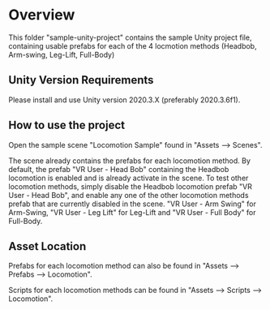 # Overview

This folder "sample-unity-project" contains the sample Unity project file, containing usable prefabs for each of the 4 locmotion methods (Headbob, Arm-swing, Leg-Lift, Full-Body)

## Unity Version Requirements

Please install and use Unity version 2020.3.X (preferably 2020.3.6f1).

## How to use the project

Open the sample scene "Locomotion Sample" found in "Assets --> Scenes".

The scene already contains the prefabs for each locomotion method. By default, the prefab "VR User - Head Bob" containing the Headbob locomotion is enabled and is already activate in the scene. To test other locomotion methods, simply disable the Headbob locomotion prefab "VR User - Head Bob", and enable any one of the other locomotion methods prefab that are currently disabled in the scene. "VR User - Arm Swing" for Arm-Swing, "VR User - Leg Lift" for Leg-Lift and "VR User - Full Body" for Full-Body.

## Asset Location

Prefabs for each locomotion method can also be found in "Assets --> Prefabs --> Locomotion".

Scripts for each locomotion methods can be found in "Assets --> Scripts --> Locomotion". 
